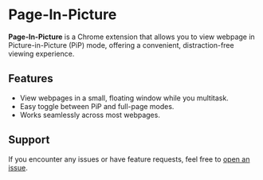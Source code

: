 # Page-In-Picture

**Page-In-Picture** is a Chrome extension that allows you to view webpage in Picture-in-Picture (PiP) mode, offering a convenient, distraction-free viewing experience.

## Features

- View webpages in a small, floating window while you multitask.
- Easy toggle between PiP and full-page modes.
- Works seamlessly across most webpages.

## Support

If you encounter any issues or have feature requests, feel free to [open an issue](https://github.com/page-in-picture/issues).

